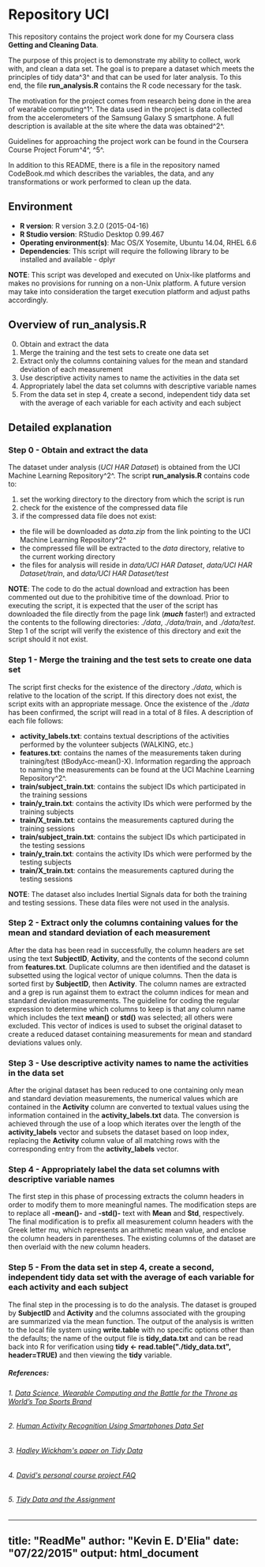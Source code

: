 # Repository UCI
This repository contains the project work done for my Coursera class __Getting and Cleaning Data__.

The purpose of this project is to demonstrate my ability to collect, work with, and clean a data set. The goal is to prepare a dataset which meets the principles of tidy data^3^ and that can be used for later analysis.  To this end, the file __run_analysis.R__ contains the R code necessary for the task.

The motivation for the project comes from research being done in the area of wearable computing^1^.  The data used in the project is data collected from the accelerometers of the Samsung Galaxy S smartphone. A full description is available at the site where the data was obtained^2^.

Guidelines for approaching the project work can be found in the Coursera Course Project Forum^4^, ^5^.

In addition to this README, there is a file in the repository named CodeBook.md which describes the variables, the data, and any transformations or work performed to clean up the data.

## Environment
* __R version__: R version 3.2.0 (2015-04-16)
* __R Studio version__: RStudio Desktop 0.99.467
* __Operating environment(s)__: Mac OS/X Yosemite, Ubuntu 14.04, RHEL 6.6
* __Dependencies__: This script will require the following library to be installed and available - dplyr

**NOTE**:  This script was developed and executed on Unix-like platforms and makes no provisions for running on a non-Unix platform.  A future version may take into consideration the target execution platform and adjust paths accordingly.

## Overview of run_analysis.R
0. Obtain and extract the data
1. Merge the training and the test sets to create one data set
2. Extract only the columns containing values for the mean and standard deviation of each measurement
3. Use descriptive activity names to name the activities in the data set
4. Appropriately label the data set columns with descriptive variable names
5. From the data set in step 4, create a second, independent tidy data set with the average of each variable for each activity and each subject

## Detailed explanation
### Step 0 - Obtain and extract the data  
The dataset under analysis (*UCI HAR Dataset*) is obtained from the UCI Machine Learning Repository^2^.  The script __run_analysis.R__ contains code to:

1. set the working directory to the directory from which the script is run  
2. check for the existence of the compressed data file  
3. if the compressed data file does not exist:  
+ the file will be downloaded as *data.zip* from the link pointing to the UCI Machine Learning Repository^2^  
+ the compressed file will be extracted to the *data* directory, relative to the current working directory  
+ the files for analysis will reside in *data/UCI HAR Dataset*, *data/UCI HAR Dataset/train*, and *data/UCI HAR Dataset/test*  

**NOTE**:  The code to do the actual download and extraction has been commented out due to the prohibitive time of the download.  Prior to executing the script, it is expected that the user of the script has downloaded the file directly from the page link (__*much*__ faster!) and extracted the contents to the following directories: *./data*, *./data/train*, and *./data/test*.  Step 1 of the script will verify the existence of this directory and exit the script should it not exist.

### Step 1 - Merge the training and the test sets to create one data set  
The script first checks for the existence of the directory *./data*, which is relative to the location of the script.  If this directory does not exist, the script exits with an appropriate message.
Once the existence of the *./data* has been confirmed, the script will read in a total of 8 files.  A description of each file follows:

+ __activity_labels.txt__:  contains textual descriptions of the activities performed by the volunteer subjects (WALKING, etc.)  
+ __features.txt__: contains the names of the measurements taken during training/test (tBodyAcc-mean()-X).  Information regarding the approach to naming the measurements can be found at the UCI Machine Learning Repository^2^.  
+ __train/subject_train.txt__: contains the subject IDs which participated in the training sessions  
+ __train/y_train.txt__: contains the activity IDs which were performed by the training subjects  
+ __train/X_train.txt__: contains the measurements captured during the training sessions  
+ __train/subject_train.txt__: contains the subject IDs which participated in the testing sessions  
+ __train/y_train.txt__: contains the activity IDs which were performed by the testing subjects  
+ __train/X_train.txt__: contains the measurements captured during the testing sessions  

**NOTE**: The dataset also includes Inertial Signals data for both the training and testing sessions.  These data files were not used in the analysis.

### Step 2 - Extract only the columns containing values for the mean and standard deviation of each measurement
After the data has been read in successfully, the column headers are set using the text __SubjectID__, __Activity__, and the contents of the second column from __features.txt__.  Duplicate columns are then identified and the dataset is subsetted using the logical vector of unique columns.  Then the data is sorted first by __SubjectID__, then __Activity__.  The column names are extracted and a grep is run against them to extract the column indices for mean and standard deviation measurements. The guideline for coding the regular expression to determine which columns to keep is that any column name which includes the text __mean()__ or __std()__ was selected; all others were excluded.  This vector of indices is used to subset the original dataset to create a reduced dataset containing measurements for mean and standard deviations values only.

### Step 3 - Use descriptive activity names to name the activities in the data set
After the original dataset has been reduced to one containing only mean and standard deviation measurements, the numerical values which are contained in the __Activity__ column are converted to textual values using the information contained in the __activity_labels.txt__ data.  The conversion is achieved through the use of a loop which iterates over the length of the __activity_labels__ vector and subsets the dataset based on loop index, replacing the __Activity__ column value of all matching rows with the corresponding entry from the __activity_labels__ vector.  

### Step 4 - Appropriately label the data set columns with descriptive variable names
The first step in this phase of processing extracts the column headers in order to modify them to more meaningful names.  The modification steps are to replace all __-mean()-__ and __-std()-__ text with __Mean__ and __Std__, respectively.  The final modification is to prefix all measurement column headers with the Greek letter mu, which represents an arithmetic mean value, and enclose the column headers in parentheses.  The existing columns of the dataset are then overlaid with the new column headers.

### Step 5 - From the data set in step 4, create a second, independent tidy data set with the average of each variable for each activity and each subject
The final step in the processing is to do the analysis.  The dataset is grouped by __SubjectID__ and __Activity__ and the columns associated with the grouping are summarized via the mean function.  The output of the analysis is written to the local file system using __write.table__ with no specific options other than the defaults; the name of the output file is __tidy_data.txt__ and can be read back into R for verification using __tidy  <- read.table("./tidy_data.txt", header=TRUE)__ and then viewing the **tidy** variable.

##### __References__:
###### 1. [*Data Science, Wearable Computing and the Battle for the Throne as World’s Top Sports Brand*](http://www.insideactivitytracking.com/data-science-activity-tracking-and-the-battle-for-the-worlds-top-sports-brand/)
###### 2. [*Human Activity Recognition Using Smartphones Data Set*](http://archive.ics.uci.edu/ml/datasets/Human+Activity+Recognition+Using+Smartphones) 
###### 3. [*Hadley Wickham's paper on Tidy Data*](http://www.jstatsoft.org/v59/i10/paper)
###### 4. [*David's personal course project FAQ*](https://class.coursera.org/getdata-030/forum/thread?thread_id=37)
###### 5. [*Tidy Data and the Assignment*](https://class.coursera.org/getdata-030/forum/thread?thread_id=107)

---
title: "ReadMe"
author: "Kevin E. D'Elia"
date: "07/22/2015"
output: html_document
---